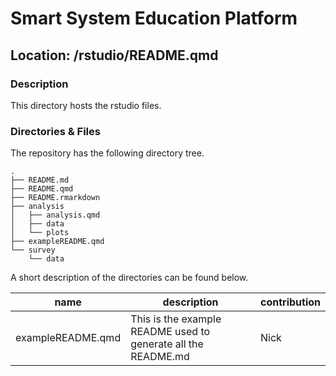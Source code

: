 

# Smart System Education Platform

## Location: /rstudio/README.qmd

### Description

This directory hosts the rstudio files.

### Directories & Files

The repository has the following directory tree.

    .
    ├── README.md
    ├── README.qmd
    ├── README.rmarkdown
    ├── analysis
    │   ├── analysis.qmd
    │   ├── data
    │   └── plots
    ├── exampleREADME.qmd
    └── survey
        └── data

A short description of the directories can be found below.

| name | description | contribution |
|----|----|----|
| exampleREADME.qmd | This is the example README used to generate all the README.md | Nick |
